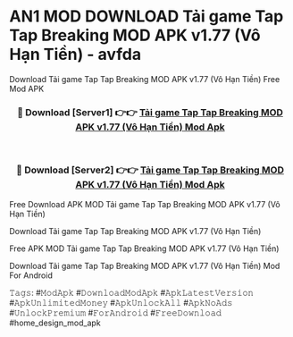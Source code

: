 # AN1 MOD DOWNLOAD Tải game Tap Tap Breaking MOD APK v1.77 (Vô Hạn Tiền) - avfda
Download Tải game Tap Tap Breaking MOD APK v1.77 (Vô Hạn Tiền) Free Mod APK

<div align="center">
<h3>🔴 Download [Server1] 👉👉 <a href="https://apk-comot.site?title=Tải_game_Tap_Tap_Breaking_MOD_APK_v1.77_(Vô_Hạn_Tiền)">Tải game Tap Tap Breaking MOD APK v1.77 (Vô Hạn Tiền) Mod Apk</a></h3><br>

<h3>🔴 Download [Server2] 👉👉 <a href="https://apk-comot.site?title=Tải_game_Tap_Tap_Breaking_MOD_APK_v1.77_(Vô_Hạn_Tiền)">Tải game Tap Tap Breaking MOD APK v1.77 (Vô Hạn Tiền) Mod Apk</a></h3>
</div>


Free Download APK MOD Tải game Tap Tap Breaking MOD APK v1.77 (Vô Hạn Tiền)

Download Tải game Tap Tap Breaking MOD APK v1.77 (Vô Hạn Tiền) 

Free APK MOD Tải game Tap Tap Breaking MOD APK v1.77 (Vô Hạn Tiền) 

Download Tải game Tap Tap Breaking MOD APK v1.77 (Vô Hạn Tiền) Mod For Android

𝚃𝚊𝚐𝚜: #𝙼𝚘𝚍𝙰𝚙𝚔 #𝙳𝚘𝚠𝚗𝚕𝚘𝚊𝚍𝙼𝚘𝚍𝙰𝚙𝚔 #𝙰𝚙𝚔𝙻𝚊𝚝𝚎𝚜𝚝𝚅𝚎𝚛𝚜𝚒𝚘𝚗 #𝙰𝚙𝚔𝚄𝚗𝚕𝚒𝚖𝚒𝚝𝚎𝚍𝙼𝚘𝚗𝚎𝚢 #𝙰𝚙𝚔𝚄𝚗𝚕𝚘𝚌𝚔𝙰𝚕𝚕 #𝙰𝚙𝚔𝙽𝚘𝙰𝚍𝚜 #𝚄𝚗𝚕𝚘𝚌𝚔𝙿𝚛𝚎𝚖𝚒𝚞𝚖 #𝙵𝚘𝚛𝙰𝚗𝚍𝚛𝚘𝚒𝚍 #𝙵𝚛𝚎𝚎𝙳𝚘𝚠𝚗𝚕𝚘𝚊𝚍 #home_design_mod_apk
